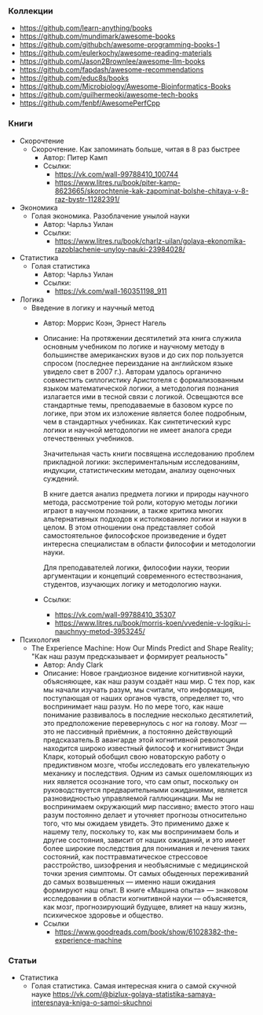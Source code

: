 ### Коллекции

- https://github.com/learn-anything/books
- https://github.com/mundimark/awesome-books
- https://github.com/githubch/awesome-programming-books-1
- https://github.com/eulerkochy/awesome-reading-materials
- https://github.com/Jason2Brownlee/awesome-llm-books
- https://github.com/fapdash/awesome-recommendations
- https://github.com/educ8s/books
- https://github.com/Microbiology/Awesome-Bioinformatics-Books
- https://github.com/guilhermeoki/awesome-tech-books
- https://github.com/fenbf/AwesomePerfCpp

### Книги

- Скорочтение
    - Скорочтение. Как запоминать больше, читая в 8 раз быстрее
        - Автор: Питер Камп
        - Ссылки:
            - https://vk.com/wall-99788410_100744
            - https://www.litres.ru/book/piter-kamp-8623665/skorochtenie-kak-zapominat-bolshe-chitaya-v-8-raz-bystr-11282391/
- Экономика
    - Голая экономика. Разоблачение унылой науки
        - Автор: Чарльз Уилан
        - Ссылки:
            - https://www.litres.ru/book/charlz-uilan/golaya-ekonomika-razoblachenie-unyloy-nauki-23984028/
- Статистика
    - Голая статистика
        - Автор: Чарльз Уилан
        - Ссылки:
            - https://vk.com/wall-160351198_911
- Логика
    - Введение в логику и научный метод
        - Автор: Моррис Коэн, Эрнест Нагель
        - Описание: 
            На протяжении десятилетий эта книга служила основным учебником по логике и научному методу в большинстве американских вузов и до сих пор пользуется спросом (последнее переиздание на английском языке увидело свет в 2007 г.). Авторам удалось органично совместить силлогистику Аристотеля с формализованным языком математической логики, а методология познания излагается ими в тесной связи с логикой. Освещаются все стандартные темы, преподаваемые в базовом курсе по логике, при этом их изложение является более подробным, чем в стандартных учебниках. Как синтетический курс логики и научной методологии не имеет аналога среди отечественных учебников.

            Значительная часть книги посвящена исследованию проблем прикладной логики: экспериментальным исследованиям, индукции, статистическим методам, анализу оценочных суждений.

            В книге дается анализ предмета логики и природы научного метода, рассмотрение той роли, которую методы логики играют в научном познании, а также критика многих альтернативных подходов к истолкованию логики и науки в целом. В этом отношении она представляет собой самостоятельное философское произведение и будет интересна специалистам в области философии и методологии науки.

            Для преподавателей логики, философии науки, теории аргументации и концепций современного естествознания, студентов, изучающих логику и методологию науки.
        - Ссылки:
            - https://vk.com/wall-99788410_35307
            - https://www.litres.ru/book/morris-koen/vvedenie-v-logiku-i-nauchnyy-metod-3953245/
- Психология
    - The Experience Machine: How Our Minds Predict and Shape Reality; "Как наш разум предсказывает и формирует реальность"
        - Автор: Andy Clark
        - Описание:
            Новое грандиозное видение когнитивной науки, объясняющее, как наш разум создаёт наш мир. С тех пор, как мы начали изучать разум, мы считали, что информация, поступающая от наших органов чувств, определяет то, что воспринимает наш разум. Но по мере того, как наше понимание развивалось в последние несколько десятилетий, это предположение перевернулось с ног на голову. Мозг — это не пассивный приёмник, а постоянно действующий предсказатель.В авангарде этой когнитивной революции находится широко известный философ и когнитивист Энди Кларк, который обобщил свою новаторскую работу о предиктивном мозге, чтобы исследовать его увлекательную механику и последствия. Одним из самых ошеломляющих из них является осознание того, что сам опыт, поскольку он руководствуется предварительными ожиданиями, является разновидностью управляемой галлюцинации. Мы не воспринимаем окружающий мир пассивно; вместо этого наш разум постоянно делает и уточняет прогнозы относительно того, что мы ожидаем увидеть. Это применимо даже к нашему телу, поскольку то, как мы воспринимаем боль и другие состояния, зависит от наших ожиданий, и это имеет более широкие последствия для понимания и лечения таких состояний, как посттравматическое стрессовое расстройство, шизофрения и необъяснимые с медицинской точки зрения симптомы. От самых обыденных переживаний до самых возвышенных — именно наши ожидания формируют наш опыт. В книге «Машина опыта» — знаковом исследовании в области когнитивной науки — объясняется, как мозг, прогнозирующий будущее, влияет на нашу жизнь, психическое здоровье и общество.
        - Ссылки
            - https://www.goodreads.com/book/show/61028382-the-experience-machine

### Статьи

- Статистика
    - Голая статистика. Самая интересная книга о самой скучной науке https://vk.com/@bizlux-golaya-statistika-samaya-interesnaya-kniga-o-samoi-skuchnoi